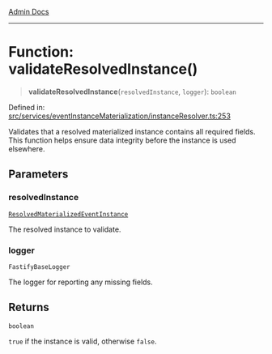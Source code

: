 [Admin Docs](/)

***

# Function: validateResolvedInstance()

> **validateResolvedInstance**(`resolvedInstance`, `logger`): `boolean`

Defined in: [src/services/eventInstanceMaterialization/instanceResolver.ts:253](https://github.com/gautam-divyanshu/talawa-api/blob/84910820371ade6fdca33545b3a0fc1e929731b2/src/services/eventInstanceMaterialization/instanceResolver.ts#L253)

Validates that a resolved materialized instance contains all required fields.
This function helps ensure data integrity before the instance is used elsewhere.

## Parameters

### resolvedInstance

[`ResolvedMaterializedEventInstance`](../../../../drizzle/tables/materializedEventInstances/type-aliases/ResolvedMaterializedEventInstance.md)

The resolved instance to validate.

### logger

`FastifyBaseLogger`

The logger for reporting any missing fields.

## Returns

`boolean`

`true` if the instance is valid, otherwise `false`.
